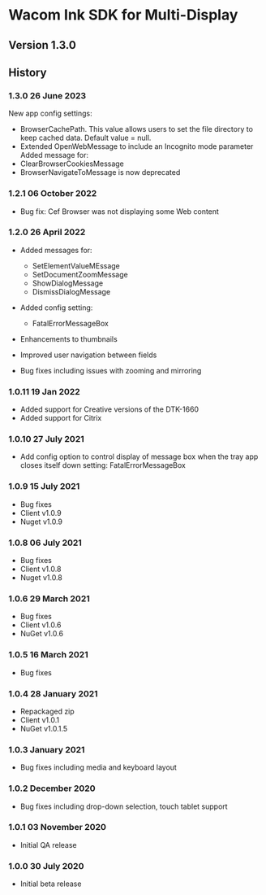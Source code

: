 # Wacom Ink SDK for Multi-Display

## Version 1.3.0

## History

### 1.3.0 26 June 2023
  New app config settings:
  - BrowserCachePath. This value allows users to set the file directory to keep cached data. Default value = null.
  - Extended OpenWebMessage to include an Incognito mode parameter
  Added message for:
  - ClearBrowserCookiesMessage
  - BrowserNavigateToMessage is now deprecated
  ### 1.2.1  06 October 2022

  - Bug fix: Cef Browser was not displaying some Web content

  ### 1.2.0  26 April 2022
  - Added messages for:
	  - SetElementValueMEssage
	  - SetDocumentZoomMessage
	  - ShowDialogMessage
	  - DismissDialogMessage

  - Added config setting:
	  - FatalErrorMessageBox
    
  - Enhancements to thumbnails
  - Improved user navigation between fields
  - Bug fixes including issues with zooming and mirroring

### 1.0.11  19 Jan  2022
  - Added support for Creative versions of the DTK-1660
  - Added support for Citrix

### 1.0.10  27 July  2021
  - Add config option to control display of message box when the tray app closes itself down
    setting: FatalErrorMessageBox

### 1.0.9 15 July 2021
  * Bug fixes 
  * Client v1.0.9
  * Nuget v1.0.9
    
### 1.0.8 06 July 2021
  * Bug fixes
  * Client v1.0.8
  * Nuget v1.0.8

### 1.0.6   29 March 2021
  * Bug fixes
  * Client v1.0.6
  * NuGet  v1.0.6

### 1.0.5   16 March  2021
  * Bug fixes

### 1.0.4   28 January  2021
  * Repackaged zip
  * Client v1.0.1
  * NuGet  v1.0.1.5
  
### 1.0.3   January  2021
  * Bug fixes including media and keyboard layout

### 1.0.2   December 2020
  * Bug fixes including drop-down selection, touch tablet support
  
### 1.0.1   03 November 2020
  * Initial QA release

### 1.0.0   30 July 2020
  * Initial beta release
  
